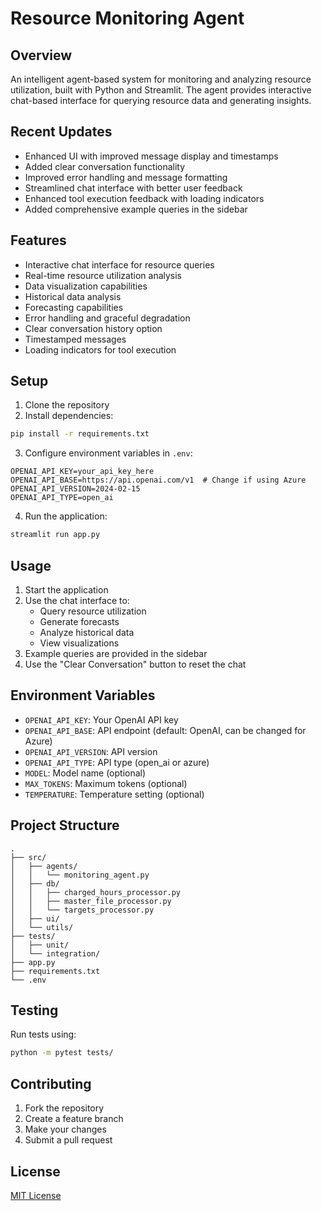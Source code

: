 # Resource Monitoring Agent

## Overview
An intelligent agent-based system for monitoring and analyzing resource utilization, built with Python and Streamlit. The agent provides interactive chat-based interface for querying resource data and generating insights.

## Recent Updates
- Enhanced UI with improved message display and timestamps
- Added clear conversation functionality
- Improved error handling and message formatting
- Streamlined chat interface with better user feedback
- Enhanced tool execution feedback with loading indicators
- Added comprehensive example queries in the sidebar

## Features
- Interactive chat interface for resource queries
- Real-time resource utilization analysis
- Data visualization capabilities
- Historical data analysis
- Forecasting capabilities
- Error handling and graceful degradation
- Clear conversation history option
- Timestamped messages
- Loading indicators for tool execution

## Setup
1. Clone the repository
2. Install dependencies:
```bash
pip install -r requirements.txt
```

3. Configure environment variables in `.env`:
```
OPENAI_API_KEY=your_api_key_here
OPENAI_API_BASE=https://api.openai.com/v1  # Change if using Azure
OPENAI_API_VERSION=2024-02-15
OPENAI_API_TYPE=open_ai
```

4. Run the application:
```bash
streamlit run app.py
```

## Usage
1. Start the application
2. Use the chat interface to:
   - Query resource utilization
   - Generate forecasts
   - Analyze historical data
   - View visualizations
3. Example queries are provided in the sidebar
4. Use the "Clear Conversation" button to reset the chat

## Environment Variables
- `OPENAI_API_KEY`: Your OpenAI API key
- `OPENAI_API_BASE`: API endpoint (default: OpenAI, can be changed for Azure)
- `OPENAI_API_VERSION`: API version
- `OPENAI_API_TYPE`: API type (open_ai or azure)
- `MODEL`: Model name (optional)
- `MAX_TOKENS`: Maximum tokens (optional)
- `TEMPERATURE`: Temperature setting (optional)

## Project Structure
```
.
├── src/
│   ├── agents/
│   │   └── monitoring_agent.py
│   ├── db/
│   │   ├── charged_hours_processor.py
│   │   ├── master_file_processor.py
│   │   └── targets_processor.py
│   ├── ui/
│   └── utils/
├── tests/
│   ├── unit/
│   └── integration/
├── app.py
├── requirements.txt
└── .env
```

## Testing
Run tests using:
```bash
python -m pytest tests/
```

## Contributing
1. Fork the repository
2. Create a feature branch
3. Make your changes
4. Submit a pull request

## License
[MIT License](LICENSE)